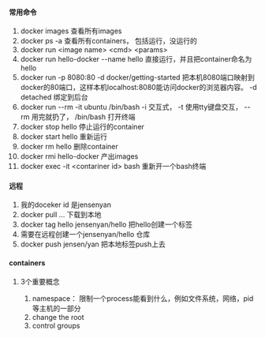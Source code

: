 #### 常用命令

1. docker images 查看所有images
2. docker ps -a 查看所有containers， 包括运行，没运行的
3. docker run \<image name\> \<cmd> \<params>
4. docker run hello-docker --name hello  直接运行，并且把container命名为hello
5. docker run  -p 8080:80  -d  docker/getting-started  把本机8080端口映射到docker的80端口，这样本机localhost:8080能访问docker的浏览器内容。 -d detached 绑定到后台 
6. docker run --rm -it ubuntu /bin/bash  -i 交互式， -t 使用tty键盘交互， --rm 用完就扔了， /bin/bash 打开终端
7. docker stop hello 停止运行的container
8. docker start hello 重新运行
9. docker rm hello 删除container
10. docker rmi hello-docker  产出images
11. docker exec -it \<contariner id> bash 重新开一个bash终端



#### 远程

1. 我的doceker id 是jensenyan
2. docker pull ... 下载到本地
3. docker tag  hello jensenyan/hello  把hello创建一个标签
4. 需要在远程创建一个jensenyan/hello 仓库
5. docker push jensen/yan  把本地标签push上去



#### containers

1. 3个重要概念 

   1. namespace： 限制一个process能看到什么，例如文件系统，网络，pid等主机的一部分
   2. change the root
   3. control groups

   
